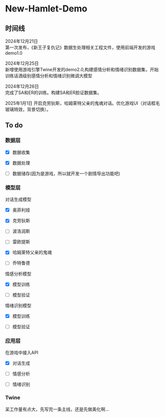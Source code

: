 # New-Hamlet-Demo

## 时间线

2024年12月21日  
第一次发布，《新王子复仇记》数据生处理相关工程文件，使用前端开发的游戏demo1.0  

2024年12月25日  
新增使用游戏引擎Twine开发的demo2.0,构建感情分析和情绪识别数据集，开始训练话酒级别感情分析和情绪识别微调大模型  

2024年12月26日  
完成了SA和ER的训练。构建SA和ER脸证数据集。  

2025年1月1日
开启克劳狄斯，哈姆莱特父亲的鬼魂对话。优化游戏UI（对话框毛玻璃特效，背景切换）。

## To do

### 数据层

- [x] 数据收集


- [x] 数据处理


- [ ] 数据储存(因为是游戏，所以就开发一个剧情导出功能吧)


### 模型层

对话生成模型  

- [x] 奥菲利娅  


- [x] 克劳狄斯  


- [ ] 波洛润斯  


- [ ] 雷欧提斯  


- [x] 哈姆莱特父亲的鬼魂  


- [ ] 乔特鲁德  


情感分析模型  

- [x] 模型训练


- [ ] 模型验证  


情绪识别模型  

- [x] 模型训练  


- [ ] 模型验证  


### 应用层

在游戏中接入API  

- [x] 对话生成  


- [ ] 情感分析  


- [ ] 情绪识别


### Twine

呆工作量有点大，先写完一条主线，还是先做美化啊…